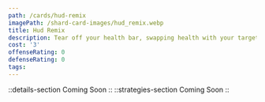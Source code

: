 ```yaml
---
path: /cards/hud-remix
imagePath: /shard-card-images/hud_remix.webp
title: Hud Remix
description: Tear off your health bar, swapping health with your target Lancer.
cost: '3'
offenseRating: 0
defenseRating: 0
tags:
---
```

::details-section
Coming Soon
::
::strategies-section
Coming Soon
::